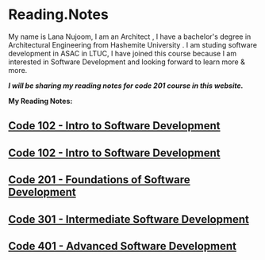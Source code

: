 # Reading.Notes

My name is Lana Nujoom, I am an Architect , I have a bachelor's degree in Architectural Engineering from Hashemite University . I am studing  software development in ASAC in LTUC, I have joined this course because I am interested in Software Development and looking forward to learn more & more.
 
 ***I will be sharing my reading notes for code 201 course in this website.***
 
  **My Reading Notes:**

## [Code 102 - Intro to Software Development ]( https://lananujoom.github.io/Reading.Notes/Code%20102%20-%20Intro%20to%20Software%20Development)

##  [Code 102 - Intro to Software Development ]( https://lananujoom.github.io/Reading.Notes/Code%20102%20-%20Intro%20to%20Software%20Development)

##  [Code 201 - Foundations of Software Development ]( https://lananujoom.github.io/Reading.Notes/Code%20201%20-%20Foundations%20of%20Software%20Development)




##  [Code 301 - Intermediate Software Development ]( https://lananujoom.github.io/Reading.Notes/Code%20301%20-%20Intermediate%20Software%20Development)



##  [Code 401 - Advanced Software Development]( https://lananujoom.github.io/Reading.Notes/Code%20401%20-%20Advanced%20Software%20Development)





 
 



